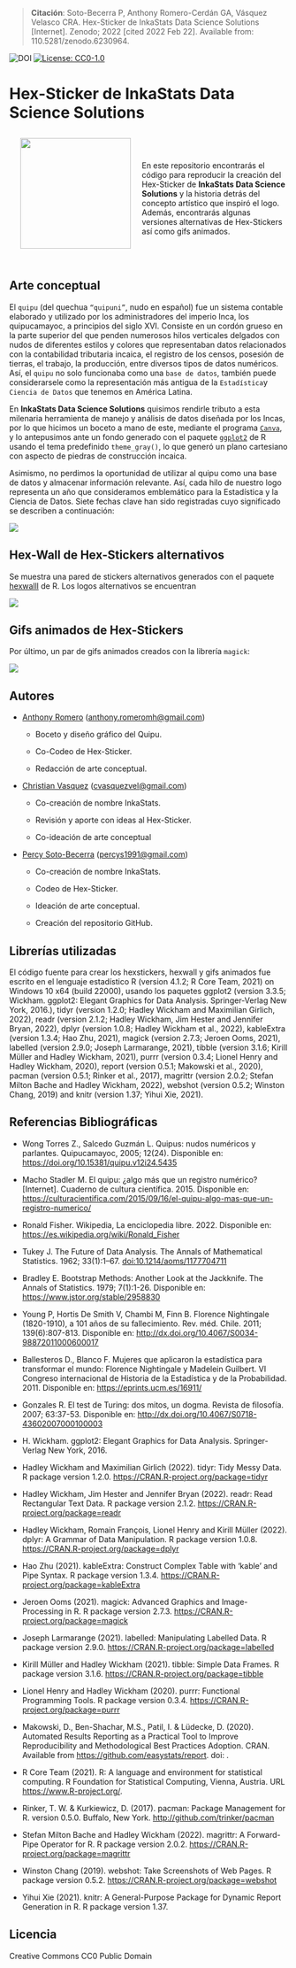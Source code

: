 
<!-- README.md is generated from README.Rmd. Please edit that file -->

> **Citación**: Soto-Becerra P, Anthony Romero-Cerdán GA, Vásquez
> Velasco CRA. Hex-Sticker de InkaStats Data Science Solutions
> \[Internet\]. Zenodo; 2022 \[cited 2022 Feb 22\]. Available from:
> 110.5281/zenodo.6230964.

<a href="https://zenodo.org/badge/latestdoi/461208380"><img src="https://zenodo.org/badge/461208380.svg" align="left" alt="DOI"></a>

[![License:
CC0-1.0](https://licensebuttons.net/l/zero/1.0/80x15.png)](http://creativecommons.org/publicdomain/zero/1.0/)

# Hex-Sticker de InkaStats Data Science Solutions

<a href="https://github.com/psotob/InkaStat_HexSticker"><img src="stickers_png/logo-inkastats-official.png" align="left" width="200" hspace="20" vspace="10"/></a>

<br> <br> <br> En este repositorio encontrarás el código para reproducir
la creación del Hex-Sticker de **InkaStats Data Science Solutions** y la
historia detrás del concepto artístico que inspiró el logo. Además,
encontrarás algunas versiones alternativas de Hex-Stickers así como gifs
animados.

<br> <br>

## Arte conceptual

El `quipu` (del quechua `“quipuni”`, nudo en español) fue un sistema
contable elaborado y utilizado por los administradores del imperio Inca,
los quipucamayoc, a principios del siglo XVI. Consiste en un cordón
grueso en la parte superior del que penden numerosos hilos verticales
delgados con nudos de diferentes estilos y colores que representaban
datos relacionados con la contabilidad tributaria incaica, el registro
de los censos, posesión de tierras, el trabajo, la producción, entre
diversos tipos de datos numéricos. Así, el `quipu` no solo funcionaba
como una `base de datos`, también puede considerarsele como la
representación más antigua de la `Estadística`y `Ciencia de Datos` que
tenemos en América Latina.

En **InkaStats Data Science Solutions** quisimos rendirle tributo a esta
milenaria herramienta de manejo y análisis de datos diseñada por los
Incas, por lo que hicimos un boceto a mano de este, mediante el programa
[`Canva`](https://www.canva.com/es_419/), y lo antepusimos ante un fondo
generado con el paquete [`ggplot2`](https://ggplot2.tidyverse.org/) de R
usando el tema predefinido `theme_gray()`, lo que generó un plano
cartesiano con aspecto de piedras de construcción incaica.

Asimismo, no perdimos la oportunidad de utilizar al quipu como una base
de datos y almacenar información relevante. Así, cada hilo de nuestro
logo representa un año que consideramos emblemático para la Estadística
y la Ciencia de Datos. Siete fechas clave han sido registradas cuyo
significado se describen a continuación:

![](tables/table_concept_art.png)

## Hex-Wall de Hex-Stickers alternativos

Se muestra una pared de stickers alternativos generados con el paquete
[hexwalll](https://github.com/mitchelloharawild/hexwall) de R. Los logos
alternativos se encuentran

![](README_files/figure-gfm/unnamed-chunk-5-1.png)<!-- -->

## Gifs animados de Hex-Stickers

Por último, un par de gifs animados creados con la librería `magick`:

![](README_files/figure-gfm/unnamed-chunk-6-1.gif)<!-- -->

## Autores

-   [Anthony Romero](https://github.com/AnthonyRomeroC)
    (<anthony.romeromh@gmail.com>)

    -   Boceto y diseño gráfico del Quipu.

    -   Co-Codeo de Hex-Sticker.

    -   Redacción de arte conceptual.

-   [Christian Vasquez](https://github.com/cvasquezvel)
    (<cvasquezvel@gmail.com>)

    -   Co-creación de nombre InkaStats.

    -   Revisión y aporte con ideas al Hex-Sticker.

    -   Co-ideación de arte conceptual

-   [Percy Soto-Becerra](https://github.com/psotob)
    (<percys1991@gmail.com>)

    -   Co-creación de nombre InkaStats.

    -   Codeo de Hex-Sticker.

    -   Ideación de arte conceptual.

    -   Creación del repositorio GitHub.

## Librerías utilizadas

El código fuente para crear los hexstickers, hexwall y gifs animados fue
escrito en el lenguaje estadístico R (version 4.1.2; R Core Team, 2021)
on Windows 10 x64 (build 22000), usando los paquetes ggplot2 (version
3.3.5; Wickham. ggplot2: Elegant Graphics for Data Analysis.
Springer-Verlag New York, 2016.), tidyr (version 1.2.0; Hadley Wickham
and Maximilian Girlich, 2022), readr (version 2.1.2; Hadley Wickham, Jim
Hester and Jennifer Bryan, 2022), dplyr (version 1.0.8; Hadley Wickham
et al., 2022), kableExtra (version 1.3.4; Hao Zhu, 2021), magick
(version 2.7.3; Jeroen Ooms, 2021), labelled (version 2.9.0; Joseph
Larmarange, 2021), tibble (version 3.1.6; Kirill Müller and Hadley
Wickham, 2021), purrr (version 0.3.4; Lionel Henry and Hadley Wickham,
2020), report (version 0.5.1; Makowski et al., 2020), pacman (version
0.5.1; Rinker et al., 2017), magrittr (version 2.0.2; Stefan Milton
Bache and Hadley Wickham, 2022), webshot (version 0.5.2; Winston Chang,
2019) and knitr (version 1.37; Yihui Xie, 2021).

## Referencias Bibliográficas

-   Wong Torres Z., Salcedo Guzmán L. Quipus: nudos numéricos y
    parlantes. Quipucamayoc, 2005; 12(24). Disponible en:
    <https://doi.org/10.15381/quipu.v12i24.5435>

-   Macho Stadler M. El quipu: ¿algo más que un registro numérico?
    \[Internet\]. Cuaderno de cultura científica. 2015. Disponible en:
    <https://culturacientifica.com/2015/09/16/el-quipu-algo-mas-que-un-registro-numerico/>

-   Ronald Fisher. Wikipedia, La enciclopedia libre. 2022. Disponible
    en: <https://es.wikipedia.org/wiki/Ronald_Fisher>

-   Tukey J. The Future of Data Analysis. The Annals of Mathematical
    Statistics. 1962; 33(1):1–67. <doi:10.1214/aoms/1177704711>

-   Bradley E. Bootstrap Methods: Another Look at the Jackknife. The
    Annals of Statistics. 1979; 7(1):1-26. Disponible en:
    <https://www.jstor.org/stable/2958830>

-   Young P, Hortis De Smith V, Chambi M, Finn B. Florence Nightingale
    (1820-1910), a 101 años de su fallecimiento. Rev. méd. Chile. 2011;
    139(6):807-813. Disponible en:
    <http://dx.doi.org/10.4067/S0034-98872011000600017>

-   Ballesteros D., Blanco F. Mujeres que aplicaron la estadística para
    transformar el mundo: Florence Nightingale y Madelein Guilbert. VI
    Congreso internacional de Historia de la Estadística y de la
    Probabilidad. 2011. Disponible en: <https://eprints.ucm.es/16911/>

-   Gonzales R. El test de Turing: dos mitos, un dogma. Revista de
    filosofía. 2007; 63:37-53. Disponible en:
    <http://dx.doi.org/10.4067/S0718-43602007000100003>

-   H. Wickham. ggplot2: Elegant Graphics for Data Analysis.
    Springer-Verlag New York, 2016.

-   Hadley Wickham and Maximilian Girlich (2022). tidyr: Tidy Messy
    Data. R package version 1.2.0.
    <https://CRAN.R-project.org/package=tidyr>

-   Hadley Wickham, Jim Hester and Jennifer Bryan (2022). readr: Read
    Rectangular Text Data. R package version 2.1.2.
    <https://CRAN.R-project.org/package=readr>

-   Hadley Wickham, Romain François, Lionel Henry and Kirill Müller
    (2022). dplyr: A Grammar of Data Manipulation. R package version
    1.0.8. <https://CRAN.R-project.org/package=dplyr>

-   Hao Zhu (2021). kableExtra: Construct Complex Table with ‘kable’ and
    Pipe Syntax. R package version 1.3.4.
    <https://CRAN.R-project.org/package=kableExtra>

-   Jeroen Ooms (2021). magick: Advanced Graphics and Image-Processing
    in R. R package version 2.7.3.
    <https://CRAN.R-project.org/package=magick>

-   Joseph Larmarange (2021). labelled: Manipulating Labelled Data. R
    package version 2.9.0. <https://CRAN.R-project.org/package=labelled>

-   Kirill Müller and Hadley Wickham (2021). tibble: Simple Data Frames.
    R package version 3.1.6. <https://CRAN.R-project.org/package=tibble>

-   Lionel Henry and Hadley Wickham (2020). purrr: Functional
    Programming Tools. R package version 0.3.4.
    <https://CRAN.R-project.org/package=purrr>

-   Makowski, D., Ben-Shachar, M.S., Patil, I. & Lüdecke, D. (2020).
    Automated Results Reporting as a Practical Tool to Improve
    Reproducibility and Methodological Best Practices Adoption. CRAN.
    Available from <https://github.com/easystats/report>. doi: .

-   R Core Team (2021). R: A language and environment for statistical
    computing. R Foundation for Statistical Computing, Vienna, Austria.
    URL <https://www.R-project.org/>.

-   Rinker, T. W. & Kurkiewicz, D. (2017). pacman: Package Management
    for R. version 0.5.0. Buffalo, New York.
    <http://github.com/trinker/pacman>

-   Stefan Milton Bache and Hadley Wickham (2022). magrittr: A
    Forward-Pipe Operator for R. R package version 2.0.2.
    <https://CRAN.R-project.org/package=magrittr>

-   Winston Chang (2019). webshot: Take Screenshots of Web Pages. R
    package version 0.5.2. <https://CRAN.R-project.org/package=webshot>

-   Yihui Xie (2021). knitr: A General-Purpose Package for Dynamic
    Report Generation in R. R package version 1.37.

## Licencia

Creative Commons CC0 Public Domain
